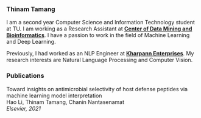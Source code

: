 ### Thinam Tamang

I am a second year Computer Science and Information Technology student at TU. I am working as a Research Assistant at [**Center of Data Mining and Bioinformatics**](https://mt.mahidol.ac.th/en/departments/center-of-data-mining-and-biomedical-informatics-2/). I have a passion to work in the field of Machine Learning and Deep Learning.  

Previously, I had worked as an NLP Engineer at [**Kharpann Enterprises**](https://www.linkedin.com/company/kharpann/). My research interests are Natural Language Processing and Computer Vision. 

### Publications  
Toward insights on antimicrobial selectivity of host defense peptides via machine learning model interpretation  
Hao Li, Thinam Tamang, Chanin Nantasenamat  
*Elsevier, 2021*
